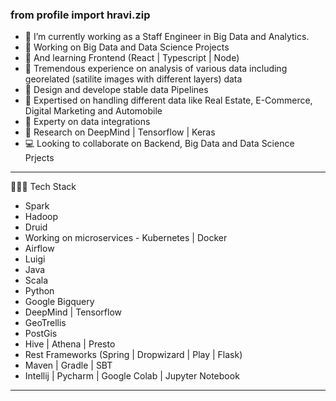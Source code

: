 ### from profile import hravi.zip

<!--
**ravi006/ravi006** is a ✨ _special_ ✨ repository because its `README.md` (this file) appears on your GitHub profile.

Here are some ideas to get you started:
-->

- 🔭 I’m currently working as a Staff Engineer in Big Data and Analytics.
- 🔭 Working on Big Data and Data Science Projects
- 🌱 And learning Frontend (React | Typescript | Node)
- 🔭 Tremendous experience on analysis of various data including georelated (satilite images with different layers) data
- 🔭 Design and develope stable data Pipelines
- 🔭 Expertised on handling different data like Real Estate, E-Commerce, Digital Marketing and Automobile
- 🔭 Experty on data integrations
- 🔭 Research on DeepMind | Tensorflow | Keras
- 💻 Looking to collaborate on Backend, Big Data and Data Science Prjects

---

 👨🏽‍💻 Tech Stack
 
 * Spark
 * Hadoop
 * Druid
 * Working on microservices - Kubernetes | Docker
 * Airflow
 * Luigi
 * Java
 * Scala
 * Python
 * Google Bigquery
 * DeepMind | Tensorflow
 * GeoTrellis
 * PostGis
 * Hive | Athena | Presto
 * Rest Frameworks (Spring | Dropwizard | Play | Flask)
 * Maven | Gradle | SBT
 * Intellij | Pycharm | Google Colab | Jupyter Notebook

---


